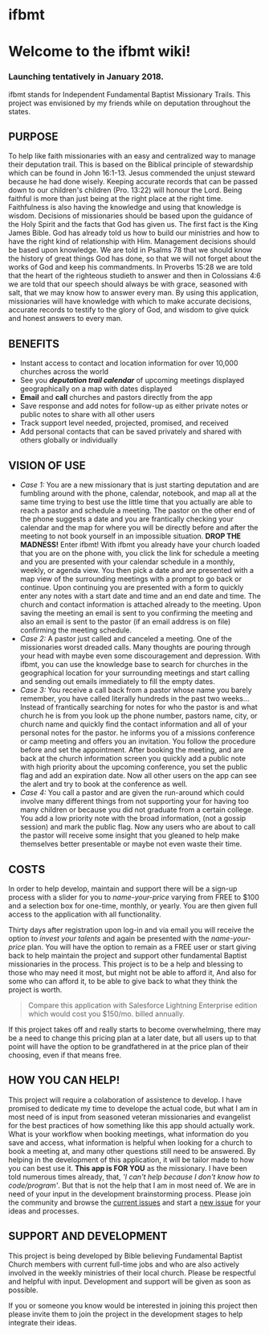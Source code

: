 # ifbmt
# Welcome to the ifbmt wiki!

### Launching tentatively in January 2018.

ifbmt stands for Independent Fundamental Baptist Missionary Trails. This project was envisioned by my friends while on deputation throughout the states.

## PURPOSE

To help like faith missionaries with an easy and centralized way to manage their deputation trail. This is based on the Biblical principle of stewardship which can be found in John 16:1-13. Jesus commended the unjust steward because he had done wisely. Keeping accurate records that can be passed down to our children's children (Pro. 13:22) will honour the Lord. Being faithful is more than just being at the right place at the right time. Faithfulness is also having the knowledge and using that knowledge is wisdom. Decisions of missionaries should be based upon the guidance of the Holy Spirit and the facts that God has given us. The first fact is the King James Bible. God has already told us how to build our ministries and how to have the right kind of relationship with Him. Management decisions should be based upon knowledge. We are told in Psalms 78 that we should know the history of great things God has done, so that we will not forget about the works of God and keep his commandments. In Proverbs 15:28 we are told that the heart of the righteous studieth to answer and then in Colossians 4:6 we are told that our speech should always be with grace, seasoned with salt, that we may know how to answer every man. By using this application, missionaries will have knowledge with which to make accurate decisions, accurate records to testify to the glory of God, and wisdom to give quick and honest answers to every man.

## BENEFITS

* Instant access to contact and location information for over 10,000 churches across the world
* See you _**deputation trail calendar**_ of upcoming meetings displayed geographically on a map with dates displayed
* **Email** and **call** churches and pastors directly from the app
* Save response and add notes for follow-up as either private notes or public notes to share with all other users
* Track support level needed, projected, promised, and received
* Add personal contacts that can be saved privately and shared with others globally or individually

## VISION OF USE

+ _Case 1:_ You are a new missionary that is just starting deputation and are fumbling around with the phone, calendar, notebook, and map all at the same time trying to best use the little time that you actually are able to reach a pastor and schedule a meeting. The pastor on the other end of the phone suggests a date and you are frantically checking your calendar and the map for where you will be directly before and after the meeting to not book yourself in an impossible situation. **DROP THE MADNESS!** Enter ifbmt! With ifbmt you already have your church loaded that you are on the phone with, you click the link for schedule a meeting and you are presented with your calendar schedule in a monthly, weekly, or agenda view. You then pick a date and are presented with a map view of the surrounding meetings with a prompt to go back or continue. Upon continuing you are presented with a form to quickly enter any notes with a start date and time and an end date and time. The church and contact information is attached already to the meeting. Upon saving the meeting an email is sent to you confirming the meeting and also an email is sent to the pastor (if an email address is on file) confirming the meeting schedule.
+ _Case 2:_ A pastor just called and canceled a meeting. One of the missionaries worst dreaded calls. Many thoughts are pouring through your head with maybe even some discouragement and depression. With ifbmt, you can use the knowledge base to search for churches in the geographical location for your surrounding meetings and start calling and sending out emails immediately to fill the empty dates.
+ _Case 3:_ You receive a call back from a pastor whose name you barely remember, you have called literally hundreds in the past two weeks... Instead of frantically searching for notes for who the pastor is and what church he is from you look up the phone number, pastors name, city, or church name and quickly find the contact information and all of your personal notes for the pastor. he informs you of a missions conference or camp meeting and offers you an invitation. You follow the procedure before and set the appointment. After booking the meeting, and are back at the church information screen you quickly add a public note with high priority about the upcoming conference, you set the public flag and add an expiration date. Now all other users on the app can see the alert and try to book at the conference as well.
+ _Case 4:_ You call a pastor and are given the run-around which could involve many different things from not supporting your for having too many children or because you did not graduate from a certain college. You add a low priority note with the broad information, (not a gossip session) and mark the public flag. Now any users who are about to call the pastor will receive some insight that you gleaned to help make themselves better presentable or maybe not even waste their time.

## COSTS

In order to help develop, maintain and support there will be a sign-up process with a slider for you to _name-your-price_ varying from FREE to $100 and a selection box for one-time, monthly, or yearly. You are then given full access to the application with all functionality.

Thirty days after registration upon log-in and via email you will receive the option to _invest your talents_ and again be presented with the _name-your-price_ plan. You will have the option to remain as a FREE user or start giving back to help maintain the project and support other fundamental Baptist missionaries in the process. This project is to be a help and blessing to those who may need it most, but might not be able to afford it, And also for some who can afford it, to be able to give back to what they think the project is worth. 

> Compare this application with Salesforce Lightning Enterprise edition which would cost you $150/mo. billed annually.

If this project takes off and really starts to become overwhelming, there may be a need to change this pricing plan at a later date, but all users up to that point will have the option to be grandfathered in at the price plan of their choosing, even if that means free.

## HOW YOU CAN HELP!

This project will require a colaboration of assistence to develop. I have promised to dedicate my time to develope the actual code, but what I am in most need of is input from seasoned veteran missionaries and evangelist for the best practices of how something like this app should actually work. What is your workflow when booking meetings, what information do you save and access, what information is helpful when looking for a church to book a meeting at, and many other questions still need to be answered. By helping in the development of this application, it will be tailor made to how you can best use it. **This app is FOR YOU** as the missionary. I have been told numerous times already, that, *'I can't help because I don't know how to code/program'*. But that is not the help that I am in most need of. We are in need of your input in the development brainstorming process. Please join the community and browse the [current issues](https://github.com/amaster507/ifbmt/issues) and start a [new issue](https://github.com/amaster507/ifbmt/issues/new) for your ideas and processes.

## SUPPORT AND DEVELOPMENT

This project is being developed by Bible believing Fundamental Baptist Church members with current full-time jobs and who are also actively involved in the weekly ministries of their local church. Please be respectful and helpful with input. Development and support will be given as soon as possible.

If you or someone you know would be interested in joining this project then please invite them to join the project in the development stages to help integrate their ideas.

